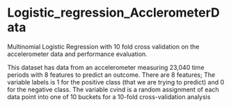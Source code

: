 # Logistic_regression_AcclerometerData

Multinomial Logistic Regression with 10 fold cross validation on the accelerometer data and performance evaluation. 

This dataset has data from an accelerometer measuring 23,040 time periods with 8 features to predict an outcome. There are 8
features; The variable labels is 1 for the positive class (that we are trying to predict) and 0 for the negative
class.
The variable cvind is a random assignment of each data point into one of 10 buckets for a 10-fold cross-validation analysis

